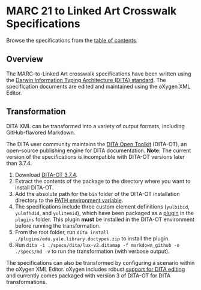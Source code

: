 # MARC 21 to Linked Art Crosswalk Specifications

Browse the specifications from the [table of contents](https://github.com/yalelibrary/linked-art-mapping/blob/main/specs/md/index.md). 

## Overview
The MARC-to-Linked Art crosswalk specifications have been written using the [Darwin Information Typing Architecture (DITA) standard](http://docs.oasis-open.org/dita/dita/v1.3/dita-v1.3-part0-overview.html). The specification documents are edited and maintained using the oXygen XML Editor.

## Transformation
DITA XML can be transformed into a variety of output formats, including GitHub-flavored Markdown.

The DITA user community maintains the [DITA Open Toolkit](https://www.dita-ot.org/) (DITA-OT), an open-source publishing engine for DITA documentation. **Note**: The current version of the specifications is incompatible with DITA-OT versions later than 3.7.4.

1. Download [DITA-OT 3.7.4](https://github.com/dita-ot/dita-ot/releases/tag/3.7.4).
1. Extract the contents of the package to the directory where you want to install DITA-OT.
1. Add the absolute path for the `bin` folder of the DITA-OT installation directory to the [PATH environment variable](https://en.wikipedia.org/wiki/PATH_(variable)).
1. The specifications include three custom element definitions (`yulbibid`, `yulmfhdid`, and `yulitemid`), which have been packaged as a [plugin](https://github.com/yalelibrary/linked-art-mapping/blob/documentation/plugins/edu.yale.library.doctypes.zip) in the `plugins` folder. This plugin **must** be installed in the DITA-OT environment before running the transformation.
1. From the root folder, run `dita install ./plugins/edu.yale.library.doctypes.zip` to install the plugin.
1. Run `dita -i ./specs/dita/lux-v2.ditamap -f markdown_github -o ./specs/md -v` to run the transformation (with verbose output).

The specifications can also be transformed by configuring a scenario within the oXygen XML Editor. oXygen includes robust [support for DITA editing](https://www.oxygenxml.com/doc/versions/25.1/ug-editor/topics/eppo-first-dita-topic.html) and currently comes packaged with version 3 of DITA-OT for DITA transformations. 

